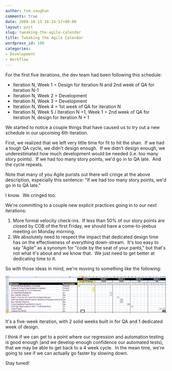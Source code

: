 ```yaml
---
author: tom.vaughan
comments: true
date: 2009-10-15 16:24:57+00:00
layout: post
slug: tweaking-the-agile-calendar
title: Tweaking the Agile Calendar
wordpress_id: 100
categories:
- Development
- Workflow
---
```


For the first five iterations, the dev team had been following this schedule:

  * Iteration N, Week 1 = Design for iteration N and 2nd week of QA for iteration N-1
  * Iteration N, Week 2 = Development
  * Iteration N, Week 3 = Development
  * Iteration N, Week 4 = 1st week of QA for iteration N
  * Iteration N, Week 5 / Iteration N +1, Week 1 = 2nd week of QA for iteration N, design for iteration N + 1

We started to notice a couple things that have caused us to try out a new schedule in our upcoming 6th iteration.

First, we realized that we left very little time for fit to hit the shan.  If we had a tough QA cycle, we didn't design enough.  If we didn't design enough, we underestimated how much development would be needed (i.e. too many story points).  If we had too many story points, we'd go in to QA late.  And the cycle repeats.

Note that many of you Agile purists out there will cringe at the above description, especially this sentence: "If we had too many story points, we'd go in to QA late."

I know.  We cringed too.

We're committing to a couple new explicit practices going in to our next iterations:

  1. More formal velocity check-ins.  If less than 50% of our story points are closed by COB of the first Friday, we should have a come-to-jeebus meeting on Monday morning.
  2. We absolutely need to respect the impact that dedicated design time has on the effectiveness of everything down-stream.  It's too easy to say "Agile" as a synonym for "code by the seat of your pants," but that's not what it's about and we know that.  We just need to get better at dedicating time to it.

So with those ideas in mind, we're moving to something like the following:

![iteration_detail_screenprint_cropped](/img/iteration_detail_screenprint_cropped.png)

It's a five-week iteration, with 2 solid weeks built in for QA and 1 dedicated week of design.

I think if we can get to a point where our regression and automation testing is good enough (and we develop enough confidence our automated tests), that we may be able to get back to a 4 week cycle.  In the mean time, we're going to see if we can actually go faster by slowing down.

Stay tuned!
